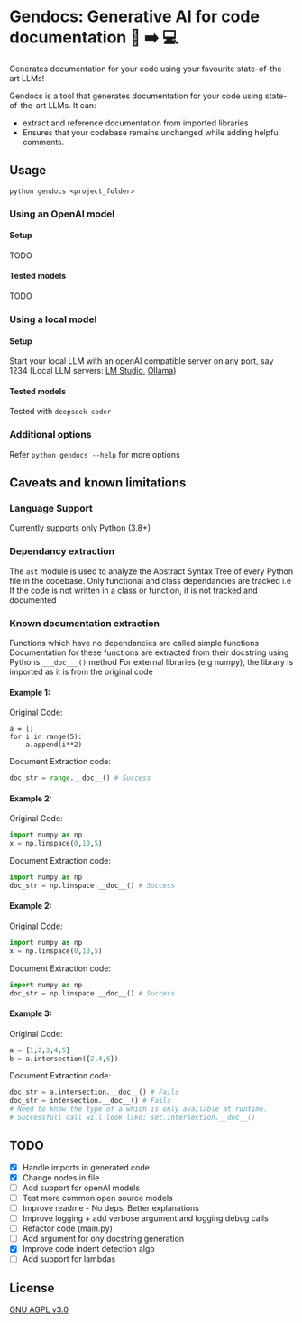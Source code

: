 # Gendocs: Generative AI for code documentation :brain: :arrow_right: :computer:
Generates documentation for your code using your favourite state-of-the art LLMs!

Gendocs is a tool that generates documentation for your code using state-of-the-art LLMs. It can: 
* extract and reference documentation from imported libraries
* Ensures that your codebase remains unchanged while adding helpful comments.

## Usage
```
python gendocs <project_folder> 
```

### Using an OpenAI model
#### Setup
TODO

#### Tested models
TODO

### Using a local model
#### Setup
Start your local LLM with an openAI compatible server on any port, say 1234 (Local LLM servers: [LM Studio](https://lmstudio.ai/docs/local-server), [Ollama](https://github.com/ollama/ollama/blob/main/docs/api.md#generate-a-chat-completion))

#### Tested models
Tested with `deepseek coder`

### Additional options
Refer `python gendocs --help` for more options


## Caveats and known limitations

### Language Support
Currently supports only Python (3.8+)

### Dependancy extraction
The `ast` module is used to analyze the Abstract Syntax Tree of every Python file in the codebase. 
Only functional and class dependancies are tracked i.e If the code is not written in a class or function, it is not tracked and documented

### Known documentation extraction

Functions which have no dependancies are called simple functions
Documentation for these functions are extracted from their docstring using Pythons `___doc___()` method
For external libraries (e.g numpy), the library is imported as it is from the original code

#### Example 1:
Original Code:
```
a = []
for i in range(5):
    a.append(i**2)
```

Document Extraction code:
```python
doc_str = range.__doc__() # Success
```

#### Example 2: 
Original Code:
```python
import numpy as np
x = np.linspace(0,10,5)
```

Document Extraction code:
```python
import numpy as np
doc_str = np.linspace.__doc__() # Success
``` 

#### Example 2: 
Original Code:
```python
import numpy as np
x = np.linspace(0,10,5)
```

Document Extraction code:
```python
import numpy as np
doc_str = np.linspace.__doc__() # Success
```

#### Example 3: 
Original Code:
```python
a = {1,2,3,4,5}
b = a.intersection({2,4,6})
```

Document Extraction code:
```python
doc_str = a.intersection.__doc__() # Fails
doc_str = intersection.__doc__() # Fails
# Need to know the type of a which is only available at runtime.
# Successfull call will look like: set.intersection.__doc__()
```

## TODO

- [x] Handle imports in generated code
- [x] Change nodes in file
- [ ] Add support for openAI models
- [ ] Test more common open source models
- [ ] Improve readme - No deps, Better explanations
- [ ] Improve logging + add verbose argument and logging.debug calls
- [ ] Refactor code (main.py)
- [ ] Add argument for ony docstring generation
- [x] Improve code indent detection algo
- [ ] Add support for lambdas

## License 
[GNU AGPL v3.0](https://www.gnu.org/licenses/agpl-3.0.en.html)
